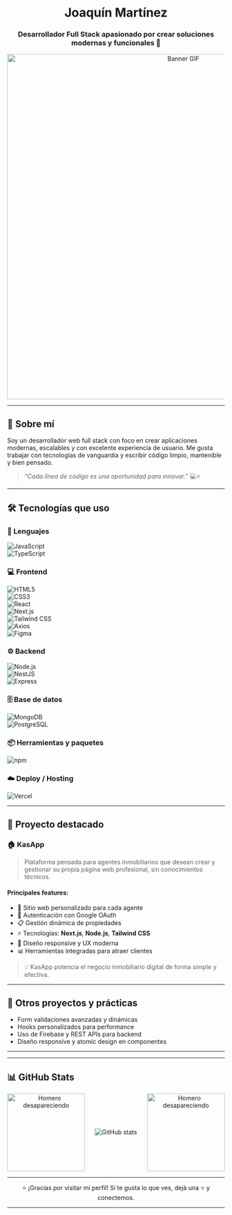 <h1 align="center">Joaquín Martínez</h1>
<h3 align="center">Desarrollador Full Stack apasionado por crear soluciones modernas y funcionales 🚀</h3>

<p align="center">
  <a href="https://giphy.com/gifs/animation-horror-illustration-26BRG5uaOpR55bjvq" target="_blank" rel="noopener noreferrer">
    <img src="https://i.gifer.com/Q81V.gif" alt="Banner GIF" width="800" />
  </a>
</p>

---

## 🧠 Sobre mí

Soy un desarrollador web full stack con foco en crear aplicaciones modernas, escalables y con excelente experiencia de usuario. Me gusta trabajar con tecnologías de vanguardia y escribir código limpio, mantenible y bien pensado.

> *“Cada línea de código es una oportunidad para innovar.”* 💻🔥

---

## 🛠️ Tecnologías que uso

### 🧾 Lenguajes  
![JavaScript](https://img.shields.io/badge/JavaScript-F7DF1E?style=for-the-badge&logo=javascript&logoColor=000)  
![TypeScript](https://img.shields.io/badge/TypeScript-3178C6?style=for-the-badge&logo=typescript&logoColor=fff)

### 💻 Frontend  
![HTML5](https://img.shields.io/badge/HTML5-E34F26?style=for-the-badge&logo=html5&logoColor=fff)  
![CSS3](https://img.shields.io/badge/CSS3-2965f1?style=for-the-badge&logo=css3&logoColor=fff)  
![React](https://img.shields.io/badge/React-61DAFB?style=for-the-badge&logo=react&logoColor=000)  
![Next.js](https://img.shields.io/badge/Next.js-000000?style=for-the-badge&logo=nextdotjs&logoColor=fff)  
![Tailwind CSS](https://img.shields.io/badge/Tailwind_CSS-38B2AC?style=for-the-badge&logo=tailwind-css&logoColor=fff)  
![Axios](https://img.shields.io/badge/Axios-5A29E4?style=for-the-badge&logo=axios&logoColor=fff)  
![Figma](https://img.shields.io/badge/Figma-F24E1E?style=for-the-badge&logo=figma&logoColor=fff)

### ⚙️ Backend  
![Node.js](https://img.shields.io/badge/Node.js-339933?style=for-the-badge&logo=nodedotjs&logoColor=fff)  
![NestJS](https://img.shields.io/badge/NestJS-E0234E?style=for-the-badge&logo=nestjs&logoColor=fff)  
![Express](https://img.shields.io/badge/Express-000000?style=for-the-badge&logo=express&logoColor=fff)

### 🗄️ Base de datos  
![MongoDB](https://img.shields.io/badge/MongoDB-47A248?style=for-the-badge&logo=mongodb&logoColor=fff)  
![PostgreSQL](https://img.shields.io/badge/PostgreSQL-316192?style=for-the-badge&logo=postgresql&logoColor=fff)

### 📦 Herramientas y paquetes  
![npm](https://img.shields.io/badge/npm-CB3837?style=for-the-badge&logo=npm&logoColor=fff)

### ☁️ Deploy / Hosting  
![Vercel](https://img.shields.io/badge/Vercel-000000?style=for-the-badge&logo=vercel&logoColor=fff)

---

## 🌟 Proyecto destacado

### 🏠 KasApp

> Plataforma pensada para agentes inmobiliarios que desean crear y gestionar su propia página web profesional, sin conocimientos técnicos.

#### Principales features:
- 🎨 Sitio web personalizado para cada agente
- 🔐 Autenticación con Google OAuth
- 📋 Gestión dinámica de propiedades
- ⚡ Tecnologías: **Next.js**, **Node.js**, **Tailwind CSS**
- 📱 Diseño responsive y UX moderna
- 📊 Herramientas integradas para atraer clientes

> 💡 KasApp potencia el negocio inmobiliario digital de forma simple y efectiva.

---

## 🔧 Otros proyectos y prácticas

- Form validaciones avanzadas y dinámicas  
- Hooks personalizados para performance  
- Uso de Firebase y REST APIs para backend  
- Diseño responsive y atomic design en componentes

---

---

## 📊 GitHub Stats

<div align="center" style="display: flex; justify-content: space-between; align-items: center; gap: 20px; width: 850px; max-width: 100%;">
  <img src="https://i.gifer.com/7V7.gif" width="180" alt="Homero desapareciendo" />
  <img src="https://github-readme-stats.vercel.app/api?username=Joaco-Martinez&show_icons=true&theme=radical" alt="GitHub stats" />
  <img src="https://i.gifer.com/7V7.gif" width="180" alt="Homero desapareciendo" />
</div>



---

<p align="center">
  ⭐ ¡Gracias por visitar mi perfil! Si te gusta lo que ves, dejá una ⭐ y conectemos.
</p>

---

<!-- Cambiá el mail y username en los íconos antes de publicar -->
